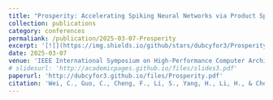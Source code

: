 ```yaml
---
title: "Prosperity: Accelerating Spiking Neural Networks via Product Sparsity"
collection: publications
category: conferences
permaliank: /publication/2025-03-07-Prosperity
excerpt: '[![](https://img.shields.io/github/stars/dubcyfor3/Prosperity?style=social&label=Code+Stars)](https://github.com/dubcyfor3/Prosperity)'
date: 2025-03-07
venue: 'IEEE International Symposium on High-Performance Computer Architecture (To Appear)'
# slidesurl: 'http://academicpages.github.io/files/slides3.pdf'
paperurl: 'http://dubcyfor3.github.io/files/Prosperity.pdf'
citation: 'Wei, C., Guo, C., Cheng, F., Li, S., Yang, H., Li, H., & Chen, Y. (2025). Prosperity: Accelerating Spiking Neural Networks via Product Sparsity. ArXiv. https://arxiv.org/abs/2503.03379'
---
```


<!-- The contents above will be part of a list of publications, if the user clicks the link for the publication than the contents of section will be rendered as a full page, allowing you to provide more information about the paper for the reader. When publications are displayed as a single page, the contents of the above "citation" field will automatically be included below this section in a smaller font. -->
